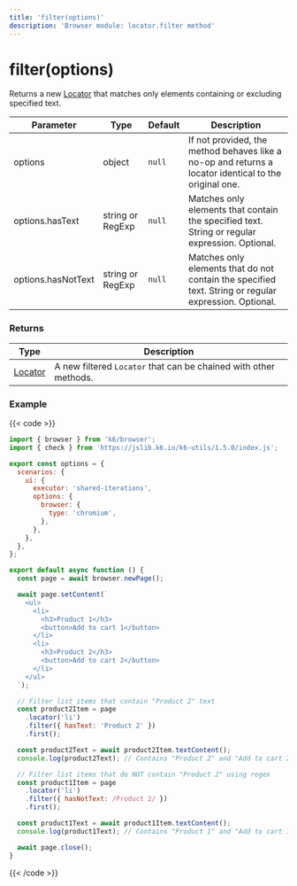 ```yaml
---
title: 'filter(options)'
description: 'Browser module: locator.filter method'
---
```


# filter(options)

Returns a new [Locator](https://grafana.com/docs/k6/<K6_VERSION>/javascript-api/k6-browser/locator/) that matches only elements containing or excluding specified text.

<TableWithNestedRows>

| Parameter          | Type             | Default | Description                                                                                           |
| ------------------ | ---------------- | ------- | ----------------------------------------------------------------------------------------------------- |
| options            | object           | `null`  | If not provided, the method behaves like a no-op and returns a locator identical to the original one. |
| options.hasText    | string or RegExp | `null`  | Matches only elements that contain the specified text. String or regular expression. Optional.        |
| options.hasNotText | string or RegExp | `null`  | Matches only elements that do not contain the specified text. String or regular expression. Optional. |

</TableWithNestedRows>

### Returns

| Type                                                                                   | Description                                               |
| -------------------------------------------------------------------------------------- | --------------------------------------------------------- |
| [Locator](https://grafana.com/docs/k6/<K6_VERSION>/javascript-api/k6-browser/locator/) | A new filtered `Locator` that can be chained with other methods. |

### Example

{{< code >}}

```javascript
import { browser } from 'k6/browser';
import { check } from 'https://jslib.k6.io/k6-utils/1.5.0/index.js';

export const options = {
  scenarios: {
    ui: {
      executor: 'shared-iterations',
      options: {
        browser: {
          type: 'chromium',
        },
      },
    },
  },
};

export default async function () {
  const page = await browser.newPage();

  await page.setContent(`
    <ul>
      <li>
        <h3>Product 1</h3>
        <button>Add to cart 1</button>
      </li>
      <li>
        <h3>Product 2</h3>
        <button>Add to cart 2</button>
      </li>
    </ul>
  `);

  // Filter list items that contain "Product 2" text
  const product2Item = page
    .locator('li')
    .filter({ hasText: 'Product 2' })
    .first();

  const product2Text = await product2Item.textContent();
  console.log(product2Text); // Contains "Product 2" and "Add to cart 2"

  // Filter list items that do NOT contain "Product 2" using regex
  const product1Item = page
    .locator('li')
    .filter({ hasNotText: /Product 2/ })
    .first();

  const product1Text = await product1Item.textContent();
  console.log(product1Text); // Contains "Product 1" and "Add to cart 1"

  await page.close();
}
```

{{< /code >}}